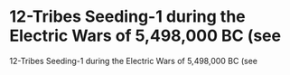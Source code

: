 # 12-Tribes Seeding-1 during the Electric Wars of 5,498,000 BC (see

12-Tribes Seeding-1 during the Electric Wars of 5,498,000 BC (see